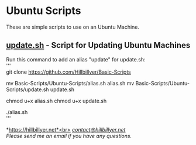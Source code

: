 # Ubuntu Scripts
These are simple scripts to use on an Ubuntu Machine.
## [update.sh](https://github.com/Hillbillyer/Basic-Scripts/blob/main/Ubuntu-Scripts/update.sh) - Script for Updating Ubuntu Machines<br>

Run this command to add an alias "update" for update.sh:<br>
'''<br>
git clone https://github.com/Hillbillyer/Basic-Scripts

mv Basic-Scripts/Ubuntu-Scripts/alias.sh alias.sh
mv Basic-Scripts/Ubuntu-Scripts/update.sh update.sh

chmod u+x alias.sh
chmod u+x update.sh

./alias.sh <br>
'''<br>

*https://hillbillyer.net*<br>
*contact@hillbillyer.net*<br>
*Please send me an email if you have any questions.*<br>